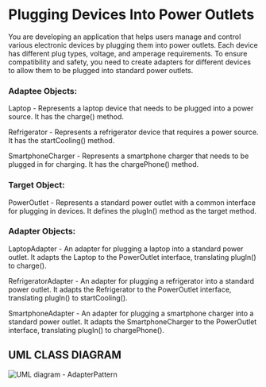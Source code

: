 # Plugging Devices Into Power Outlets

You are developing an application that helps users manage and control various electronic devices by plugging them into power outlets. Each device has different plug types, voltage, and amperage requirements. To ensure compatibility and safety, you need to create adapters for different devices to allow them to be plugged into standard power outlets.

### **Adaptee Objects:**

  Laptop - Represents a laptop device that needs to be plugged into a power source. It has the charge() method.

  Refrigerator - Represents a refrigerator device that requires a power source. It has the startCooling() method.

  SmartphoneCharger - Represents a smartphone charger that needs to be plugged in for charging. It has the chargePhone() method.

### **Target Object:**

  PowerOutlet - Represents a standard power outlet with a common interface for plugging in devices. It defines the plugIn() method as the target method.

### **Adapter Objects:**

  LaptopAdapter - An adapter for plugging a laptop into a standard power outlet. It adapts the Laptop to the PowerOutlet interface, translating plugIn() to charge().

  RefrigeratorAdapter - An adapter for plugging a refrigerator into a standard power outlet. It adapts the Refrigerator to the PowerOutlet interface, translating plugIn() to startCooling().

  SmartphoneAdapter - An adapter for plugging a smartphone charger into a standard power outlet. It adapts the SmartphoneCharger to the PowerOutlet interface, translating     plugIn() to chargePhone().

## UML CLASS DIAGRAM
![UML diagram - AdapterPattern](https://github.com/clarkbelen04/designPatterns/assets/142368338/5f50f735-3c78-4e0d-ba4c-86fb7ba31c3a)

